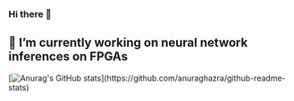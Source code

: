 ### Hi there 👋
## 🔭 I’m currently working on neural network inferences on FPGAs

[![Anurag's GitHub stats](https://github-readme-stats.vercel.app/api?username=Gabriele-bot&show_icons=true&theme=chartreuse-dark&line_height=27")](https://github.com/anuraghazra/github-readme-stats)

<!--
<img src = "https://github-readme-stats.vercel.app/api/top-langs/?username=Gabriele-bot&hide=Jupyter Notebook,TeX,java,html,Ada,V,C++&theme=chartreuse-dark" alt="Drawing" style="height: 150px">
-->
<!--
**Gabriele-bot/Gabriele-bot** is a ✨ _special_ ✨ repository because its `README.md` (this file) appears on your GitHub profile.

Here are some ideas to get you started:

- 🔭 I’m currently working on ...
- 🌱 I’m currently learning ...
- 👯 I’m looking to collaborate on ...
- 🤔 I’m looking for help with ...
- 💬 Ask me about ...
- 📫 How to reach me: ...
- 😄 Pronouns: ...
- ⚡ Fun fact: ...
-->
